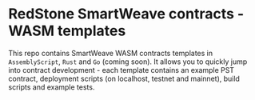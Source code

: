 # RedStone SmartWeave contracts - WASM templates

This repo contains SmartWeave WASM contracts templates in `AssemblyScript`, `Rust` and `Go` (coming soon). 
It allows you to quickly jump into contract development - each template contains an example PST contract,
deployment scripts (on localhost, testnet and mainnet), build scripts and example tests.
